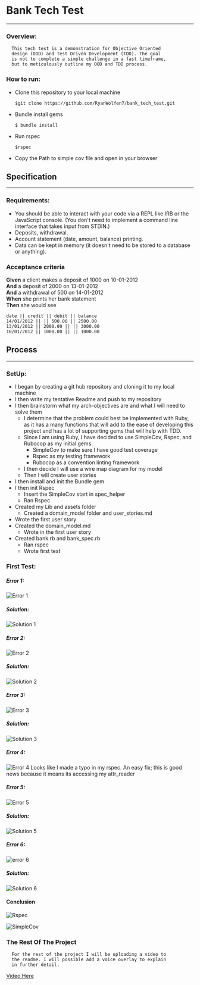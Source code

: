 # Bank Tech Test
-----

### Overview:
      This tech test is a demonstration for Objective Oriented
      design (OOD) and Test Driven Development (TDD). The goal
      is not to complete a simple challenge in a fast timeframe,
      but to meticulously outline my OOD and TDD process.
      
### How to run:
   * Clone this repository to your local machine
      ```
      $git clone https://github.com/RyanWolfen7/bank_tech_test.git
      ```
   * Bundle install gems
      ```
      $ bundle install
      ```
   * Run rspec
      ```
      $rspec
      ```
   * Copy the Path to simple cov file and open in your browser

## Specification
------

### Requirements:

  * You should be able to interact with your code via a REPL like IRB or the JavaScript console.  (You don't need to implement a command line interface that takes input from STDIN.)
  * Deposits, withdrawal.
  * Account statement (date, amount, balance) printing.
  * Data can be kept in memory (it doesn't need to be stored to a database or anything).

### Acceptance criteria

  **Given** a client makes a deposit of 1000 on 10-01-2012  
  **And** a deposit of 2000 on 13-01-2012  
  **And** a withdrawal of 500 on 14-01-2012  
  **When** she prints her bank statement  
  **Then** she would see

  ```
  date || credit || debit || balance
  14/01/2012 || || 500.00 || 2500.00
  13/01/2012 || 2000.00 || || 3000.00
  10/01/2012 || 1000.00 || || 1000.00
  ```


## Process
---

### SetUp:
  * I began by creating a git hub repository and cloning it to my local machine
  * I then write my tentative Readme and push to my repository
  * I then brainstorm what my arch-objectives are and what I will need to solve them
    * I determine that the problem could best be implemented with Ruby, as it has a many functions that will add to the ease of developing this project and has a lot of supporting gems that will help with TDD.
    * Since I am using Ruby, I have decided to use SimpleCov, Rspec, and Rubocop as my initial gems.
        * SimpleCov to make sure I have good test coverage
        * Rspec as my testing framework
        * Rubocop as a convention linting framework
    * I then decide I will use a wire map diagram for my model
    * Then I will create user stories
  * I then install and init the Bundle gem
  * I then init Rspec
    * Insert the SimpleCov start in spec_helper
    * Ran Rspec
  * Created my Lib and assets folder
    * Created a domain_model folder and user_stories.md
  * Wrote the first user story
  * Created the domain_model.md
    * Wrote in the first user story
  * Created bank.rb and bank_spec.rb
    * Ran rspec
    * Wrote first test

### First Test:
##### Error 1:
![Error 1](assets/images/first_test/first_error.png "First Error")
##### Solution:
![Solution 1](assets/images/first_test/first_error_solution.png "First Error")
##### Error 2:
![Error 2](assets/images/first_test/second_error.png "Second Error")
##### Solution:
![Solution 2](assets/images/first_test/second_error_solution.png "Second Error")
##### Error 3:
![Error 3](assets/images/first_test/third_error.png "Third Error")
##### Solution:
![Solution 3](assets/images/first_test/third_error_solution.png "Third Error")
##### Error 4:
![Error 4](assets/images/first_test/error_four.png "Fourth Error")
Looks like I made a typo in my rspec. An easy fix; this is good news because it means its accessing my attr_reader
##### Error 5:
![Error 5](assets/images/first_test/error_five.png "Fifth Error")
##### Solution:
![Solution 5](assets/images/first_test/solution_five.png "Fifth Error")
##### Error 6:
![error 6](assets/images/first_test/error_six.png "Sixth Error")
##### Solution:
![Solution 6](assets/images/first_test/solution_six.png "Sixth Error")

#### Conclusion
![Rspec](assets/images/first_test/first_test_pass.png "Yay")

![SimpleCov](assets/images/first_test/simplecov_first.png "Yay")

### The Rest Of The Project

      For the rest of the project I will be uploading a video to
      the readme. I will possible add a voice overlay to explain
      in further detail.
[Video Here](https://www.youtube.com/watch?v=bAgqDwj7vXE)
